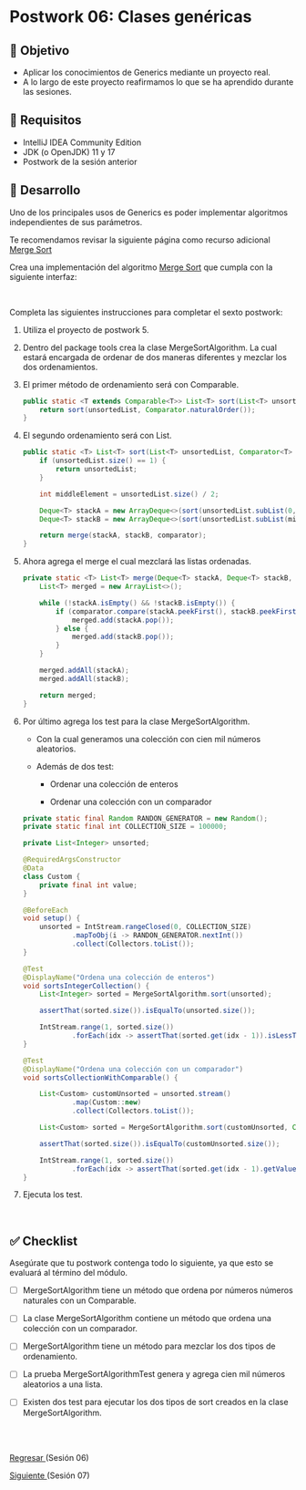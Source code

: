 # Postwork 06: Clases genéricas

## 🎩 Objetivo

- Aplicar los conocimientos de Generics mediante un proyecto real.
- A lo largo de este proyecto reafirmamos lo que se ha aprendido durante las sesiones.

## 🎯 Requisitos 

- IntelliJ IDEA Community Edition
- JDK (o OpenJDK) 11 y 17
- Postwork de la sesión anterior

## 🚀 Desarrollo

Uno de los principales usos de Generics es poder implementar algoritmos independientes de sus parámetros.

Te recomendamos revisar la siguiente página como recurso adicional [Merge Sort](https://www.tutorialspoint.com/data_structures_algorithms/merge_sort_algorithm.htm)



Crea una implementación del algoritmo [Merge Sort](https://www.tutorialspoint.com/data_structures_algorithms/merge_sort_algorithm.htm) que cumpla con la siguiente interfaz:

<br/>

Completa las siguientes instrucciones para completar el sexto postwork:

1. Utiliza el proyecto de postwork 5.

2. Dentro del package tools crea la clase MergeSortAlgorithm. La cual estará encargada de ordenar de dos maneras diferentes y mezclar los dos ordenamientos.

3. El primer método de ordenamiento será con Comparable<t>.

    ```java
    public static <T extends Comparable<T>> List<T> sort(List<T> unsortedList) {
        return sort(unsortedList, Comparator.naturalOrder());
    }
    ```

4. El segundo ordenamiento será con List<T>.

    ```java
    public static <T> List<T> sort(List<T> unsortedList, Comparator<T> comparator) {
        if (unsortedList.size() == 1) {
            return unsortedList;
        }

        int middleElement = unsortedList.size() / 2;

        Deque<T> stackA = new ArrayDeque<>(sort(unsortedList.subList(0, middleElement), comparator));
        Deque<T> stackB = new ArrayDeque<>(sort(unsortedList.subList(middleElement, unsortedList.size()), comparator));

        return merge(stackA, stackB, comparator);
    }
    ```

5. Ahora agrega el merge el cual mezclará las listas ordenadas.

    ```java
    private static <T> List<T> merge(Deque<T> stackA, Deque<T> stackB, Comparator<T> comparator) {
        List<T> merged = new ArrayList<>();

        while (!stackA.isEmpty() && !stackB.isEmpty()) {
            if (comparator.compare(stackA.peekFirst(), stackB.peekFirst()) < 0) {
                merged.add(stackA.pop());
            } else {
                merged.add(stackB.pop());
            }
        }

        merged.addAll(stackA);
        merged.addAll(stackB);

        return merged;
    }
    ```

6. Por último agrega los test para la clase MergeSortAlgorithm.

    - Con la cual generamos una colección con cien mil números aleatorios.
    
    - Además de dos test:
    
        - Ordenar una colección de enteros
        
        - Ordenar una colección con un comparador

    ```java
    private static final Random RANDON_GENERATOR = new Random();
    private static final int COLLECTION_SIZE = 100000;

    private List<Integer> unsorted;

    @RequiredArgsConstructor
    @Data
    class Custom {
        private final int value;
    }

    @BeforeEach
    void setup() {
        unsorted = IntStream.rangeClosed(0, COLLECTION_SIZE)
                .mapToObj(i -> RANDON_GENERATOR.nextInt())
                .collect(Collectors.toList());
    }

    @Test
    @DisplayName("Ordena una colección de enteros")
    void sortsIntegerCollection() {
        List<Integer> sorted = MergeSortAlgorithm.sort(unsorted);

        assertThat(sorted.size()).isEqualTo(unsorted.size());

        IntStream.range(1, sorted.size())
                .forEach(idx -> assertThat(sorted.get(idx - 1)).isLessThanOrEqualTo(sorted.get(idx)));
    }

    @Test
    @DisplayName("Ordena una colección con un comparador")
    void sortsCollectionWithComparable() {

        List<Custom> customUnsorted = unsorted.stream()
                .map(Custom::new)
                .collect(Collectors.toList());

        List<Custom> sorted = MergeSortAlgorithm.sort(customUnsorted, Comparator.comparingInt(Custom::getValue));

        assertThat(sorted.size()).isEqualTo(customUnsorted.size());

        IntStream.range(1, sorted.size())
                .forEach(idx -> assertThat(sorted.get(idx - 1).getValue()).isLessThanOrEqualTo(sorted.get(idx).getValue()));
    }
    ```

7. Ejecuta los test.

<br/>

## ✅ Checklist 

Asegúrate que tu postwork contenga todo lo siguiente, ya que esto se evaluará al término del módulo.

- [ ] MergeSortAlgorithm tiene un método que ordena por números números naturales con un Comparable<t>.

- [ ] La clase MergeSortAlgorithm contiene un método que ordena una colección con un comparador.

- [ ] MergeSortAlgorithm tiene un método para mezclar los dos tipos de ordenamiento.

- [ ] La prueba MergeSortAlgorithmTest genera y agrega cien mil números aleatorios a una lista.

- [ ] Existen dos test para ejecutar los dos tipos de sort creados en la clase MergeSortAlgorithm.


<br/>
<br/>

[Regresar ](../Readme.md)(Sesión 06)

[Siguiente ](../../Sesion-07/Readme.md)(Sesión 07)